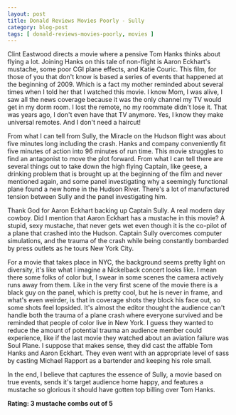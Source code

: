 ```yaml
---
layout: post
title: Donald Reviews Movies Poorly - Sully
category: blog-post
tags: [ donald-reviews-movies-poorly, movies ]
---
```


Clint Eastwood directs a movie where a pensive Tom Hanks thinks about flying a lot. Joining Hanks on this tale of non-flight is Aaron Eckhart's mustache, some poor CGI plane effects, and Katie Couric.  This film, for those of you that don't know is based a series of events that happened at the beginning of 2009. Which is a fact my mother reminded about several times when I told her that I watched this movie. I know Mom, I was alive, I saw all the news coverage because it was the only channel my TV would get in my dorm room. I lost the remote, no my roommate didn't lose it. That was years ago, I don't even have that TV anymore. Yes, I know they make universal remotes. And I don't need a haircut!

From what I can tell from Sully, the Miracle on the Hudson flight was about five minutes long including the crash.  Hanks and company conveniently fit five minutes of action into 96 minutes of run time. This movie struggles to find an antagonist to move the plot forward. From what I can tell there are several things out to take down the high flying Captain, like geese, a drinking problem that is brought up at the beginning of the film and never mentioned again, and some panel investigating why a seemingly functional plane found a new home in the Hudson River. There's a lot of manufactured tension between Sully and the panel investigating him.

Thank God for Aaron Eckhart backing up Captain Sully. A real modern day cowboy. Did I mention that Aaron Eckhart has a mustache in this movie? A stupid, sexy mustache, that never gets wet even though it is the co-pilot of a plane that crashed into the Hudson. Captain Sully overcomes computer simulations, and the trauma of the crash while being constantly bombarded by press outlets as he tours New York City.

For a movie that takes place in NYC, the background seems pretty light on diversity, it's like what I imagine a Nickelback concert looks like. I mean there some folks of color but, I swear in some scenes the camera actively runs away from them. Like in the very first scene of the movie there is a black guy on the panel, which is pretty cool, but he is never in frame, and what's even weirder, is that in coverage shots they block his face out, so some shots feel lopsided. It's almost the editor thought the audience can't handle both the trauma of a plane crash where everyone survived and be reminded that people of color live in New York. I guess they wanted to reduce the amount of potential trauma an audience member could experience, like if the last movie they watched about an aviation failure was Soul Plane. I suppose that makes sense, they did cast the affable Tom Hanks and Aaron Eckhart. They even went with an appropriate level of sass by casting Michael Rapport as a bartender and keeping his role small. 

In the end, I believe that captures the essence of Sully, a movie based on true events, sends it's target audience home happy, and features a mustache so glorious it should have gotten top billing over Tom Hanks.

**Rating: 3 mustache combs out of 5**
